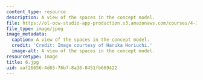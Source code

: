 ```yaml
---
content_type: resource
description: A view of the spaces in the concept model.
file: https://ol-ocw-studio-app-production.s3.amazonaws.com/courses/4-104-architecture-studio-intentions-spring-2005/aaf266564d6576b78a368451fb669422_6.jpg
file_type: image/jpeg
image_metadata:
  caption: A view of the spaces in the concept model.
  credit: 'Credit: Image courtesy of Haruka Horiuchi.'
  image-alt: A view of the spaces in the concept model.
resourcetype: Image
title: 6.jpg
uid: aaf26656-4d65-76b7-8a36-8451fb669422
---
```

